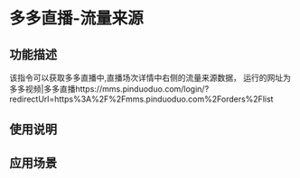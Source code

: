 # 多多直播-流量来源
## 功能描述
该指令可以获取多多直播中,直播场次详情中右侧的流量来源数据，
运行的网址为多多视频|多多直播https://mms.pinduoduo.com/login/?redirectUrl=https%3A%2F%2Fmms.pinduoduo.com%2Forders%2Flist
## 使用说明
## 应用场景
